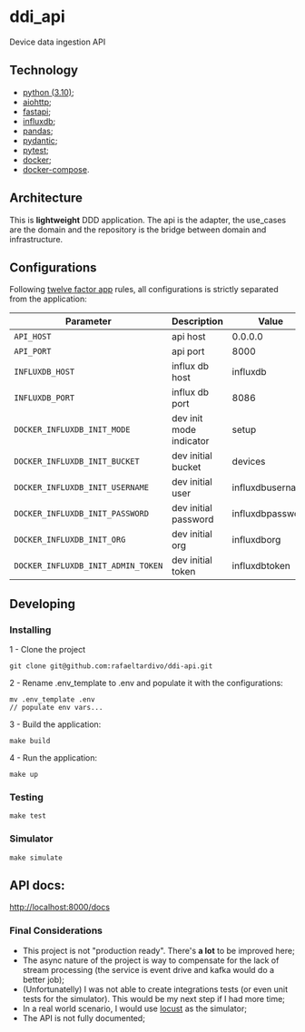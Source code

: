 # ddi_api

Device data ingestion API

## Technology

- [python (3.10)](https://www.python.org/downloads/release/python-3100/);
- [aiohttp](https://docs.aiohttp.org/en/stable/);
- [fastapi](https://fastapi.tiangolo.com/);
- [influxdb](https://www.influxdata.com/);
- [pandas](https://pandas.pydata.org/);
- [pydantic](https://pydantic-docs.helpmanual.io/);
- [pytest](https://docs.pytest.org/en/7.1.x/);
- [docker](https://www.docker.com/);
- [docker-compose](https://docs.docker.com/compose/).

## Architecture

This is **lightweight** DDD application. The api is the adapter, the use_cases are the domain and the repository
is the bridge between domain and infrastructure.

## Configurations

Following [twelve factor app](https://12factor.net/) rules, all configurations is strictly separated from the application:

| Parameter                          | Description             | Value            |
| ---------------------------------- | ----------------------- | ---------------- |
| `API_HOST`                         | api host                | 0.0.0.0          |
| `API_PORT`                         | api port                | 8000             |
| `INFLUXDB_HOST`                    | influx db host          | influxdb         |
| `INFLUXDB_PORT`                    | influx db port          | 8086             |
| `DOCKER_INFLUXDB_INIT_MODE`        | dev init mode indicator | setup            |
| `DOCKER_INFLUXDB_INIT_BUCKET`      | dev initial bucket      | devices          |
| `DOCKER_INFLUXDB_INIT_USERNAME`    | dev initial user        | influxdbusername |
| `DOCKER_INFLUXDB_INIT_PASSWORD`    | dev initial password    | influxdbpassword |
| `DOCKER_INFLUXDB_INIT_ORG`         | dev initial org         | influxdborg      |
| `DOCKER_INFLUXDB_INIT_ADMIN_TOKEN` | dev initial token       | influxdbtoken    |

## Developing

### Installing

1 - Clone the project

```
git clone git@github.com:rafaeltardivo/ddi-api.git
```

2 - Rename .env_template to .env and populate it with the configurations:

```
mv .env_template .env
// populate env vars...
```

3 - Build the application:

```
make build
```

4 - Run the application:

```
make up
```

### Testing

```
make test
```

### Simulator

```
make simulate
```

## API docs:

[http://localhost:8000/docs](http://localhost:8000/docs)

### Final Considerations

- This project is not "production ready". There's **a lot** to be improved here;
- The async nature of the project is way to compensate for the lack of stream processing (the service is event drive and kafka would do a better job);
- (Unfortunatelly) I was not able to create integrations tests (or even unit tests for the simulator). This would be my next step if I had more time;
- In a real world scenario, I would use [locust](https://locust.io/) as the simulator;
- The API is not fully documented;

